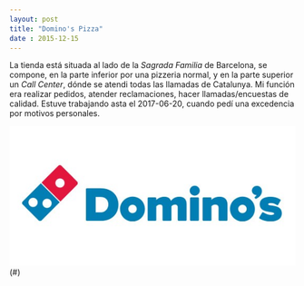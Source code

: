 ```yaml
---
layout: post
title: "Domino's Pizza"
date : 2015-12-15
---
```


La tienda está situada al lado de la *Sagrada Familia* de Barcelona, se compone, en la parte inferior por una pizzeria normal, y en la parte superior un *Call Center*, dónde se atendi todas las llamadas de Catalunya. Mi función era realizar pedidos, atender reclamaciones, hacer llamadas/encuestas de calidad.
Estuve trabajando asta el 2017-06-20, cuando pedí una excedencia por motivos personales.

![Dominos](https://github.com/isx47590131/isx47590131.github.io/blob/master/img/dominos.png "Dominos")(#)


